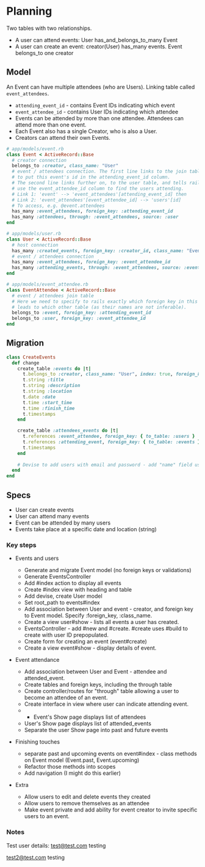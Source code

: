 # Planning

Two tables with two relationships.

- A user can attend events: User has_and_belongs_to_many Event
- A user can create an event: creator(User) has_many events. Event belongs_to one creator

## Model

An Event can have multiple attendees (who are Users). Linking table called `event_attendees`.

- `attending_event_id` - contains Event IDs indicating which event
- `event_attendee_id` - contains User IDs indicating which attendee
- Events can be attended by more than one attendee. Attendees can attend more than one event.
- Each Event also has a single Creator, who is also a User.
- Creators can attend their own Events.

```rb
# app/models/event.rb
class Event < ActiveRecord::Base
  # creator connection
  belongs_to :creator, class_name: "User"
  # event / attendees connection. The first line links to the join table and tells rails
  # to put this event's id in the attending_event_id column.
  # The second line links further on, to the user table, and tells rails to
  # use the event_attendee_id column to find the users attending.
  # Link 1: 'event' --> 'event_attendees'[attending_event_id] then
  # Link 2: 'event_attendees'[event_attendee_id] --> 'users'[id]
  # To access, e.g. @event.attendees
  has_many :event_attendees, foreign_key: :attending_event_id
  has_many :attendees, through: :event_attendees, source: :user
end

# app/models/user.rb
class User < ActiveRecord::Base
  # host connection
  has_many :created_events, foreign_key: :creator_id, class_name: "Event"
  # event / attendees connection
  has_many :event_attendees, foreign_key: :event_attendee_id
  has_many :attending_events, through: :event_attendees, source: :event
end

# app/models/event_attendee.rb
class EventAttendee < ActiveRecord::Base
  # event / attendees join table
  # Here we need to specify to rails exactly which foreign key in this table
  # leads to which other table (as their names are not inferable).
  belongs_to :event, foreign_key: :attending_event_id
  belongs_to :user, foreign_key: :event_attendee_id
end
```

## Migration

```rb
class CreateEvents
  def change
    create_table :events do |t|
      t.belongs_to :creator, class_name: "User", index: true, foreign_key: true
      t.string :title
      t.string :description
      t.string :location
      t.date :date
      t.time :start_time
      t.time :finish_time
      t.timestamps
    end

    create_table :attendees_events do |t|
      t.references :event_attendee, foreign_key: { to_table: :users }
      t.references :attending_event, foreign_key: { to_table: :events }
      t.timestamps
    end
  
    # Devise to add users with email and password - add "name" field using usual method
  end
end
```

## Specs

- User can create events
- User can attend many events
- Event can be attended by many users
- Events take place at a specific date and location (string)

### Key steps

- Events and users
  - Generate and migrate Event model (no foreign keys or validations)
  - Generate EventsController
  - Add #index action to display all events
  - Create #index view with heading and table
  - Add devise, create User model
  - Set root_path to events#index
  - Add association between User and event - creator, and foreign key to Event model. Specify :foreign_key, :class_name.
  - Create a view user#show - lists all events a user has created.
  - EventsController - add #new and #create. #create uses #build to create with user ID prepopulated.
  - Create form for creating an event (event#create)
  - Create a view event#show - display details of event.

- Event attendance
  - Add association between User and Event - attendee and attended_event.
  - Create tables and foreign keys, including the through table
  - Create controller/routes for "through" table allowing a user to become an attendee of an event.
  - Create interface in view where user can indicate attending event.
  - * Event's Show page displays list of attendees
  - User's Show page displays list of attended_events
  - Separate the user Show page into past and future events

- Finishing touches
  - separate past and upcoming events on event#index - class methods on Event model (Event.past, Event.upcoming)
  - Refactor those methods into scopes
  - Add navigation (I might do this earlier)

- Extra
  - Allow users to edit and delete events they created
  - Allow users to remove themselves as an attendee
  - Make event private and add ability for event creator to invite specific users to an event.

### Notes

Test user details:
<test@test.com>
testing

<test2@test.com>
testing
